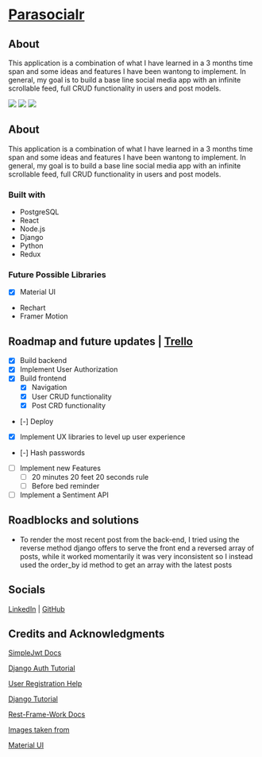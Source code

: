 # [Parasocialr](https://parasocialr.surge.sh/)

## About

This application is a combination of what I have learned in a 3 months time span and some ideas and features I have been wantong to implement. In general, my goal is to build a base line social media app with an infinite scrollable feed, full CRUD functionality in users and post models.

<img src="https://i.imgur.com/OSbQ5tI.png">
<img src="https://i.imgur.com/rgkl9Pu.png">
<img src="https://i.imgur.com/IMwNHup.png">

## About

This application is a combination of what I have learned in a 3 months time span and some ideas and features I have been wantong to implement. In general, my goal is to build a base line social media app with an infinite scrollable feed, full CRUD functionality in users and post models.

### Built with
* PostgreSQL
* React
* Node.js
* Django
* Python
* Redux
### Future Possible Libraries
* [x] Material UI
* Rechart
* Framer Motion


## Roadmap and future updates | [Trello](https://trello.com/b/227clIys/codename-stones-and-caps)

- [x] Build backend
- [x] Implement User Authorization
- [x] Build frontend
    - [x] Navigation
    - [x] User CRUD functionality
    - [x] Post CRD functionality
- [-] Deploy 
- [x] Implement UX libraries to level up user experience
- [-] Hash passwords
- [ ] Implement new Features
    - [ ] 20 minutes 20 feet 20 seconds rule 
    - [ ] Before bed reminder
- [ ] Implement a Sentiment API 

## Roadblocks and solutions

- To render the most recent post from the back-end, I tried using the reverse method django offers to serve the front end a reversed array of posts, while it worked momentarily it was very inconsistent so I instead used the order_by id method to get an array with the latest posts

## Socials

[LinkedIn](https://www.linkedin.com/in/diegoalejandropedraza/) | [GitHub](https://github.com/PedrazaDiego)


## Credits and Acknowledgments

[SimpleJwt Docs](https://django-rest-framework-simplejwt.readthedocs.io/en/latest/getting_started.html)

[Django Auth Tutorial](https://www.youtube.com/watch?v=xjMP0hspNLE&ab_channel=DennisIvy)

[User Registration Help](https://ordinarycoders.com/blog/article/django-user-register-login-logout)

[Django Tutorial](https://www.youtube.com/watch?v=AfYfvjP1hK8&ab_channel=VeryAcademy)

[Rest-Frame-Work Docs](https://www.django-rest-framework.org/tutorial/5-relationships-and-hyperlinked-apis/)

[Images taken from](https://unsplash.com/)

[Material UI](https://mui.com/)
